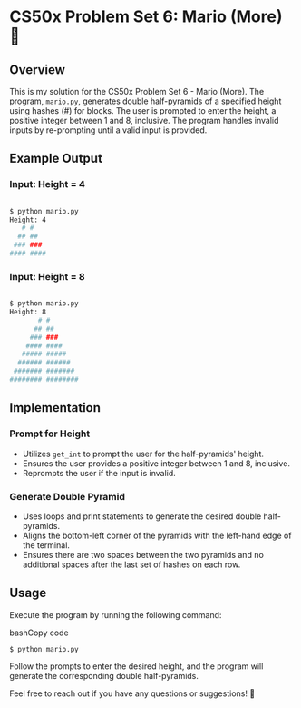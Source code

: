 
CS50x Problem Set 6: Mario (More) 🌟
========================================

Overview
--------

This is my solution for the CS50x Problem Set 6 - Mario (More). The program, `mario.py`, generates double half-pyramids of a specified height using hashes (#) for blocks. The user is prompted to enter the height, a positive integer between 1 and 8, inclusive. The program handles invalid inputs by re-prompting until a valid input is provided.

Example Output
--------------

### Input: Height = 4

```bash

$ python mario.py
Height: 4
   # #
  ## ##
 ### ###
#### ####
```

### Input: Height = 8

```bash

$ python mario.py
Height: 8
       # #
      ## ##
     ### ###
    #### ####
   ##### #####
  ###### ######
 ####### #######
######## ########
```

Implementation
--------------

### Prompt for Height

-   Utilizes `get_int` to prompt the user for the half-pyramids' height.
-   Ensures the user provides a positive integer between 1 and 8, inclusive.
-   Reprompts the user if the input is invalid.

### Generate Double Pyramid

-   Uses loops and print statements to generate the desired double half-pyramids.
-   Aligns the bottom-left corner of the pyramids with the left-hand edge of the terminal.
-   Ensures there are two spaces between the two pyramids and no additional spaces after the last set of hashes on each row.

Usage
-----

Execute the program by running the following command:

bashCopy code

`$ python mario.py`

Follow the prompts to enter the desired height, and the program will generate the corresponding double half-pyramids.

Feel free to reach out if you have any questions or suggestions! 🚀

